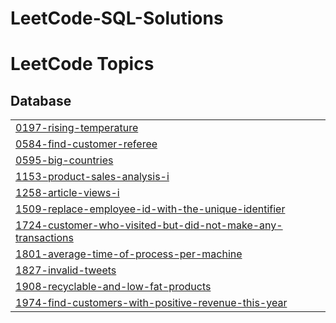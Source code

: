 # LeetCode-SQL-Solutions
<!---LeetCode Topics Start-->
# LeetCode Topics
## Database
|  |
| ------- |
| [0197-rising-temperature](https://github.com/Jhanvip20/LeetCode-SQL-Solutions/tree/master/0197-rising-temperature) |
| [0584-find-customer-referee](https://github.com/Jhanvip20/LeetCode-SQL-Solutions/tree/master/0584-find-customer-referee) |
| [0595-big-countries](https://github.com/Jhanvip20/LeetCode-SQL-Solutions/tree/master/0595-big-countries) |
| [1153-product-sales-analysis-i](https://github.com/Jhanvip20/LeetCode-SQL-Solutions/tree/master/1153-product-sales-analysis-i) |
| [1258-article-views-i](https://github.com/Jhanvip20/LeetCode-SQL-Solutions/tree/master/1258-article-views-i) |
| [1509-replace-employee-id-with-the-unique-identifier](https://github.com/Jhanvip20/LeetCode-SQL-Solutions/tree/master/1509-replace-employee-id-with-the-unique-identifier) |
| [1724-customer-who-visited-but-did-not-make-any-transactions](https://github.com/Jhanvip20/LeetCode-SQL-Solutions/tree/master/1724-customer-who-visited-but-did-not-make-any-transactions) |
| [1801-average-time-of-process-per-machine](https://github.com/Jhanvip20/LeetCode-SQL-Solutions/tree/master/1801-average-time-of-process-per-machine) |
| [1827-invalid-tweets](https://github.com/Jhanvip20/LeetCode-SQL-Solutions/tree/master/1827-invalid-tweets) |
| [1908-recyclable-and-low-fat-products](https://github.com/Jhanvip20/LeetCode-SQL-Solutions/tree/master/1908-recyclable-and-low-fat-products) |
| [1974-find-customers-with-positive-revenue-this-year](https://github.com/Jhanvip20/LeetCode-SQL-Solutions/tree/master/1974-find-customers-with-positive-revenue-this-year) |
<!---LeetCode Topics End-->